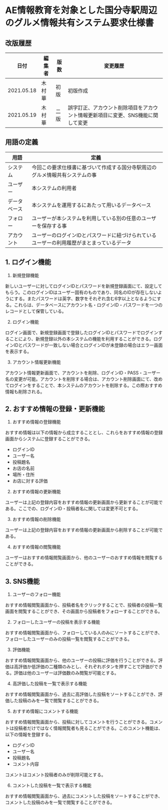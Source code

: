 # AE情報教育を対象とした国分寺駅周辺のグルメ情報共有システム要求仕様書

## 改版履歴
|日付|編集者|版数|変更履歴|
|---|-----|---|-------|
|2021.05.18|木村華|初版|初版作成|
|2021.05.19|木村華|二版|誤字訂正、アカウント削除項目をアカウント情報更新項目に変更、SNS機能に関して変更|

## 用語の定義
|用語|定義|
|---|-----|
|システム|今回この要求仕様書に基づいて作成する国分寺駅周辺のグルメ情報共有システムの事|
|ユーザー|本システムの利用者|
|データベース|本システムを運用するにあたって用いるデータベース|
|フォロー|ユーザーが本システムを利用している別の任意のユーザーを保存する事|
|アカウント|ユーザーのログインIDとパスワードに紐づけられているユーザーの利用履歴がまとまっているデータ|

## 1. ログイン機能
1. 新規登録機能

新しいユーザーに対してログインIDとパスワードを新規登録画面にて、設定してもらう。このログインIDはユーザー固有のものであり、同名のIDが存在しないようにする。またパスワードは英字、数字をそれぞれ含む6字以上となるようにする。これらは、データベースにアカウント名・ログインID・パスワードを一つのレコードとして保管している。

2. ログイン機能

ログイン画面で、新規登録画面で登録したログインIDとパスワードでログインすることにより、新規登録以外の本システムの機能を利用することができる。ログインIDとパスワードが一致しない場合とログインIDが未登録の場合はエラー画面を表示する。

3. アカウント情報更新機能

アカウント情報更新画面で、アカウントを削除、ログインID・PASS・ユーザー名の変更が可能。アカウントを削除する場合は、アカウント削除画面にて、改めてログインをすることで、本システムのアカウントを削除する。この際おすすめ情報も削除される。

## 2. おすすめ情報の登録・更新機能
1. おすすめ情報の登録機能

おすすめ情報は以下の情報から成立することとし、これらをおすすめ情報の登録画面からシステムに登録することができる。
- ログインID
- ユーザー名
- 投稿題名
- お店の名前
- 場所・住所
- お店に対する評価

2. おすすめ情報の更新機能

ユーザーは上記の登録内容をおすすめ情報の更新画面から更新することが可能である。ここでの、ログインID・投稿者名に関しては変更不可とする。

3. おすすめ情報の削除機能

ユーザーは上記の登録内容をおすすめ情報の更新画面から削除することが可能である。

4. おすすめ情報の閲覧機能

ユーザーはおすすめ情報閲覧画面から、他のユーザーのおすすめ情報を閲覧することができる。

## 3. SNS機能
1. ユーザーのフォロー機能

おすすめ情報閲覧画面から、投稿者名をクリックすることで、投稿者の投稿一覧画面を閲覧することができ、その画面から投稿者をフォローすることができる。

2. フォローしたユーザーの投稿を表示する機能

おすすめ情報閲覧画面から、フォローしている人のみにソートすることができ、フォローしたユーザーのみの投稿一覧を閲覧することができる。

3. 評価機能

おすすめ情報閲覧画面から、他のユーザーの投稿に評価を行うことができる。評価は高評価か低評価の二種類のみとし、それぞれボタンを押すことで評価ができる。評価は他のユーザーは評価数のみ閲覧が可能とする。

4. 高評価した投稿を一覧で表示する機能

おすすめ情報閲覧画面から、過去に高評価した投稿をソートすることができ、評価した投稿のみを一覧で閲覧することができる。

5. おすすめ情報にコメントする機能

おすすめ情報閲覧画面から、投稿に対してコメントを行うことができる。コメントは投稿者だけではなく情報閲覧者も見ることができる。このコメント機能は、以下の情報を登録する。
- ログインID
- ユーザー名
- 投稿題名
- コメント内容

コメントはコメント投稿者のみが削除可能とする。

6. コメントした投稿を一覧で表示する機能

おすすめ情報閲覧画面から、過去にコメントした投稿をソートすることができ、コメントした投稿のみを一覧で閲覧することができる。

